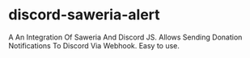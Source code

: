 # discord-saweria-alert
A An Integration Of Saweria And Discord JS. Allows Sending Donation Notifications To Discord Via Webhook. Easy to use.
